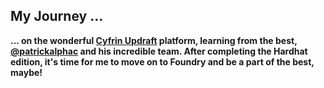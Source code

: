 ## My Journey ...

**... on the wonderful [Cyfrin Updraft](https://www.cyfrin.io/updraft) platform, learning from the best, [@patrickalphac](https://twitter.com/patrickalphac) and his incredible team. After completing the Hardhat edition, it's time for me to move on to Foundry and be a part of the best, maybe!**
